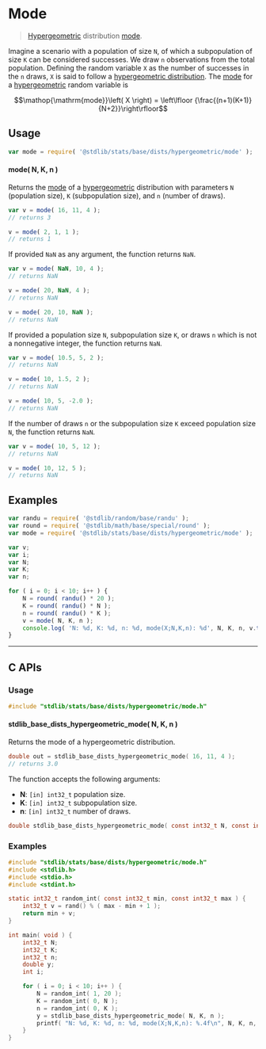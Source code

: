 <!--

@license Apache-2.0

Copyright (c) 2018 The Stdlib Authors.

Licensed under the Apache License, Version 2.0 (the "License");
you may not use this file except in compliance with the License.
You may obtain a copy of the License at

   http://www.apache.org/licenses/LICENSE-2.0

Unless required by applicable law or agreed to in writing, software
distributed under the License is distributed on an "AS IS" BASIS,
WITHOUT WARRANTIES OR CONDITIONS OF ANY KIND, either express or implied.
See the License for the specific language governing permissions and
limitations under the License.

-->

# Mode

> [Hypergeometric][hypergeometric-distribution] distribution [mode][mode].

<!-- Section to include introductory text. Make sure to keep an empty line after the intro `section` element and another before the `/section` close. -->

<section class="intro">

Imagine a scenario with a population of size `N`, of which a subpopulation of size `K` can be considered successes. We draw `n` observations from the total population. Defining the random variable `X` as the number of successes in the `n` draws, `X` is said to follow a [hypergeometric distribution][hypergeometric-distribution]. The [mode][mode] for a [hypergeometric][hypergeometric-distribution] random variable is

<!-- <equation class="equation" label="eq:hypergeometric_mode" align="center" raw="\operatorname{mode}\left( X \right) = \left\lfloor {\frac{(n+1)(K+1)}{N+2}}\right\rfloor" alt="Mode for a hypergeometric distribution."> -->

```math
\mathop{\mathrm{mode}}\left( X \right) = \left\lfloor {\frac{(n+1)(K+1)}{N+2}}\right\rfloor
```

<!-- <div class="equation" align="center" data-raw-text="\operatorname{mode}\left( X \right) = \left\lfloor {\frac{(n+1)(K+1)}{N+2}}\right\rfloor" data-equation="eq:hypergeometric_mode">
    <img src="https://cdn.jsdelivr.net/gh/stdlib-js/stdlib@51534079fef45e990850102147e8945fb023d1d0/lib/node_modules/@stdlib/stats/base/dists/hypergeometric/mode/docs/img/equation_hypergeometric_mode.svg" alt="Mode for a hypergeometric distribution.">
    <br>
</div> -->

<!-- </equation> -->

</section>

<!-- /.intro -->

<!-- Package usage documentation. -->

<section class="usage">

## Usage

```javascript
var mode = require( '@stdlib/stats/base/dists/hypergeometric/mode' );
```

#### mode( N, K, n )

Returns the [mode][mode] of a [hypergeometric][hypergeometric-distribution] distribution with parameters `N` (population size), `K` (subpopulation size), and `n` (number of draws).

```javascript
var v = mode( 16, 11, 4 );
// returns 3

v = mode( 2, 1, 1 );
// returns 1
```

If provided `NaN` as any argument, the function returns `NaN`.

```javascript
var v = mode( NaN, 10, 4 );
// returns NaN

v = mode( 20, NaN, 4 );
// returns NaN

v = mode( 20, 10, NaN );
// returns NaN
```

If provided a population size `N`, subpopulation size `K`, or draws `n` which is not a nonnegative integer, the function returns `NaN`.

```javascript
var v = mode( 10.5, 5, 2 );
// returns NaN

v = mode( 10, 1.5, 2 );
// returns NaN

v = mode( 10, 5, -2.0 );
// returns NaN
```

If the number of draws `n` or the subpopulation size `K` exceed population size `N`, the function returns `NaN`.

```javascript
var v = mode( 10, 5, 12 );
// returns NaN

v = mode( 10, 12, 5 );
// returns NaN
```

</section>

<!-- /.usage -->

<!-- Package usage notes. Make sure to keep an empty line after the `section` element and another before the `/section` close. -->

<section class="notes">

</section>

<!-- /.notes -->

<!-- Package usage examples. -->

<section class="examples">

## Examples

<!-- eslint no-undef: "error" -->

```javascript
var randu = require( '@stdlib/random/base/randu' );
var round = require( '@stdlib/math/base/special/round' );
var mode = require( '@stdlib/stats/base/dists/hypergeometric/mode' );

var v;
var i;
var N;
var K;
var n;

for ( i = 0; i < 10; i++ ) {
    N = round( randu() * 20 );
    K = round( randu() * N );
    n = round( randu() * K );
    v = mode( N, K, n );
    console.log( 'N: %d, K: %d, n: %d, mode(X;N,K,n): %d', N, K, n, v.toFixed( 4 ) );
}
```

</section>

<!-- /.examples -->

<!-- C interface documentation. -->

* * *

<section class="c">

## C APIs

<!-- Section to include introductory text. Make sure to keep an empty line after the intro `section` element and another before the `/section` close. -->

<section class="intro">

</section>

<!-- /.intro -->

<!-- C usage documentation. -->

<section class="usage">

### Usage

```c
#include "stdlib/stats/base/dists/hypergeometric/mode.h"
```

#### stdlib_base_dists_hypergeometric_mode( N, K, n )

Returns the mode of a hypergeometric distribution.

```c
double out = stdlib_base_dists_hypergeometric_mode( 16, 11, 4 );
// returns 3.0
```

The function accepts the following arguments:

-   **N**: `[in] int32_t` population size.
-   **K**: `[in] int32_t` subpopulation size.
-   **n**: `[in] int32_t` number of draws.

```c
double stdlib_base_dists_hypergeometric_mode( const int32_t N, const int32_t K, const int32_t n );
```

</section>

<!-- /.usage -->

<!-- C API usage notes. Make sure to keep an empty line after the `section` element and another before the `/section` close. -->

<section class="notes">

</section>

<!-- /.notes -->

<!-- C API usage examples. -->

<section class="examples">

### Examples

```c
#include "stdlib/stats/base/dists/hypergeometric/mode.h"
#include <stdlib.h>
#include <stdio.h>
#include <stdint.h>

static int32_t random_int( const int32_t min, const int32_t max ) {
    int32_t v = rand() % ( max - min + 1 );
    return min + v;
}

int main( void ) {
    int32_t N;
    int32_t K;
    int32_t n;
    double y;
    int i;

    for ( i = 0; i < 10; i++ ) {
        N = random_int( 1, 20 );
        K = random_int( 0, N );
        n = random_int( 0, K );
        y = stdlib_base_dists_hypergeometric_mode( N, K, n );
        printf( "N: %d, K: %d, n: %d, mode(X;N,K,n): %.4f\n", N, K, n, y );
    }
}
```

</section>

<!-- /.examples -->

</section>

<!-- /.c -->

<!-- Section for related `stdlib` packages. Do not manually edit this section, as it is automatically populated. -->

<section class="related">

</section>

<!-- /.related -->

<!-- Section for all links. Make sure to keep an empty line after the `section` element and another before the `/section` close. -->

<section class="links">

[hypergeometric-distribution]: https://en.wikipedia.org/wiki/Hypergeometric_distribution

[mode]: https://en.wikipedia.org/wiki/Mode_%28statistics%29

</section>

<!-- /.links -->
